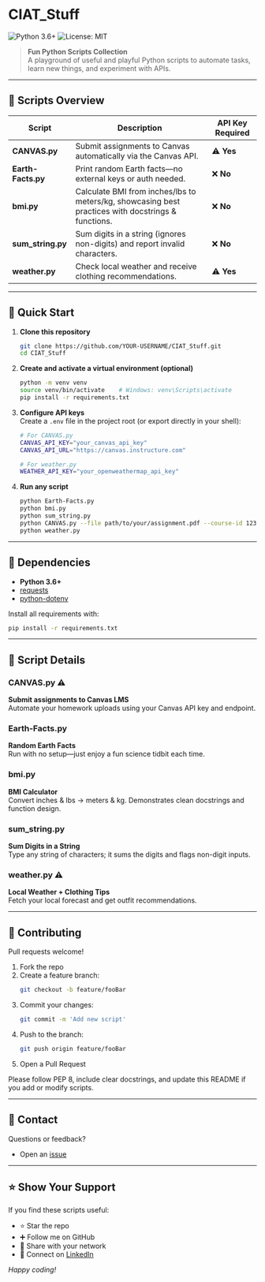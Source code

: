 # CIAT_Stuff

![Python 3.6+](https://img.shields.io/badge/python-3.6%2B-blue.svg) ![License: MIT](https://img.shields.io/badge/license-MIT-green.svg)

> **Fun Python Scripts Collection**  
> A playground of useful and playful Python scripts to automate tasks, learn new things, and experiment with APIs.

---

## 📂 Scripts Overview

| Script             | Description                                                                                     | API Key Required |
|--------------------|-------------------------------------------------------------------------------------------------|------------------|
| **CANVAS.py**      | Submit assignments to Canvas automatically via the Canvas API.                                  | ⚠️ **Yes**       |
| **Earth-Facts.py** | Print random Earth facts—no external keys or auth needed.                                       | ❌ **No**        |
| **bmi.py**         | Calculate BMI from inches/lbs to meters/kg, showcasing best practices with docstrings & functions.| ❌ **No**        |
| **sum_string.py**  | Sum digits in a string (ignores non-digits) and report invalid characters.                      | ❌ **No**        |
| **weather.py**     | Check local weather and receive clothing recommendations.                                       | ⚠️ **Yes**       |

---

## 🚀 Quick Start

1. **Clone this repository**  
   ```bash
   git clone https://github.com/YOUR-USERNAME/CIAT_Stuff.git
   cd CIAT_Stuff
   ```

2. **Create and activate a virtual environment (optional)**  
   ```bash
   python -m venv venv
   source venv/bin/activate    # Windows: venv\Scripts\activate
   pip install -r requirements.txt
   ```

3. **Configure API keys**  
   Create a `.env` file in the project root (or export directly in your shell):
   ```bash
   # For CANVAS.py
   CANVAS_API_KEY="your_canvas_api_key"
   CANVAS_API_URL="https://canvas.instructure.com"

   # For weather.py
   WEATHER_API_KEY="your_openweathermap_api_key"
   ```

4. **Run any script**  
   ```bash
   python Earth-Facts.py
   python bmi.py
   python sum_string.py
   python CANVAS.py --file path/to/your/assignment.pdf --course-id 12345
   python weather.py
   ```

---

## 🔧 Dependencies

- **Python 3.6+**  
- [requests](https://pypi.org/project/requests/)  
- [python-dotenv](https://pypi.org/project/python-dotenv/)  

Install all requirements with:
```bash
pip install -r requirements.txt
```

---

## 📖 Script Details

### CANVAS.py ⚠️  
**Submit assignments to Canvas LMS**  
Automate your homework uploads using your Canvas API key and endpoint.

### Earth-Facts.py  
**Random Earth Facts**  
Run with no setup—just enjoy a fun science tidbit each time.

### bmi.py  
**BMI Calculator**  
Convert inches & lbs → meters & kg. Demonstrates clean docstrings and function design.

### sum_string.py  
**Sum Digits in a String**  
Type any string of characters; it sums the digits and flags non-digit inputs.

### weather.py ⚠️  
**Local Weather + Clothing Tips**  
Fetch your local forecast and get outfit recommendations.

---

## 📝 Contributing

Pull requests welcome!  
1. Fork the repo  
2. Create a feature branch:  
   ```bash
   git checkout -b feature/fooBar
   ```  
3. Commit your changes:  
   ```bash
   git commit -m 'Add new script'
   ```  
4. Push to the branch:  
   ```bash
   git push origin feature/fooBar
   ```  
5. Open a Pull Request

Please follow PEP 8, include clear docstrings, and update this README if you add or modify scripts.

---

## 📧 Contact

Questions or feedback?  
- Open an [issue](https://github.com/YOUR-USERNAME/CIAT_Stuff/issues)

---

## ⭐ Show Your Support

If you find these scripts useful:  
- ⭐ Star the repo  
- ➕ Follow me on GitHub  
- 🔄 Share with your network  
- 🔗 Connect on [LinkedIn](https://www.linkedin.com/in/dylan-paynter)  

*Happy coding!*  
